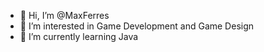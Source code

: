 - 👋 Hi, I’m @MaxFerres
- 👀 I’m interested in Game Development and Game Design
- 🌱 I’m currently learning Java

<!---
MaxFerres/MaxFerres is a ✨ special ✨ repository because its `README.md` (this file) appears on your GitHub profile.
You can click the Preview link to take a look at your changes.
--->

